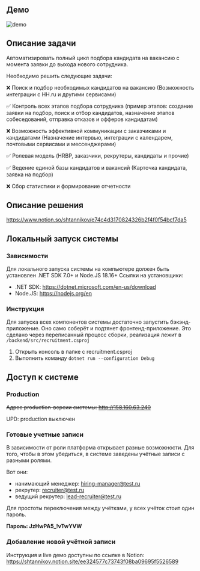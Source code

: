 ## Демо

![demo](https://github.com/shtannikov/recruitment/assets/31800676/d6f98f8f-fe1f-4db2-bef1-75fb4cf39df9)

## Описание задачи

Автоматизировать полный цикл подбора кандидата на вакансию с момента заявки до выхода нового сотрудника.

Необходимо решить следующие задачи:

❌ Поиск и подбор необходимых кандидатов на вакансию (Возможность интеграции с HH.ru и другими сервисами)

✅ Контроль всех этапов подбора сотрудника (пример этапов: создание заявки на подбор, поиск и отбор кандидатов, назначение этапов  собеседований, отправка отказов и офферов кандидатам)

❌ Возможность эффективной коммуникации с заказчиками и кандидатами (Назначение интервью, интеграции с календарем, почтовыми сервисами и мессенджерами)

✅ Ролевая модель (HRBP, заказчики, рекрутеры, кандидаты и прочие)

✅ Ведение единой базы кандидатов и вакансий (Карточка кандидата, заявка на подбор)

❌ Сбор статистики и формирование отчетности

## Описание решения

https://www.notion.so/shtannikov/e74c4d3170824326b2f4f0f54bcf7da5

## Локальный запуск системы

### Зависимости

Для локального запуска системы на компьютере должен быть установлен .NET SDK 7.0+ и Node.JS 18.16+
Ссылки на установщики:
- .NET SDK: https://dotnet.microsoft.com/en-us/download
- Node.JS: https://nodejs.org/en

### Инструкция

Для запуска всех компонентов системы достаточно запустить бэкэнд-приложение. Оно само соберёт и подтянет фронтенд-приложение. Это сделано через переписанный процесс сборки, реализация лежит в `/backend/src/recruitment.csproj`

1. Открыть консоль в папке с recruitment.csproj
2. Выполнить команду `dotnet run --configuration Debug`

## Доступ к системе

### Production

~~Адрес production-версии системы: http://158.160.63.240~~ 

UPD: production выключен

### Готовые учетные записи

В зависимости от роли платформа открывает разные возможности. Для того, чтобы в этом убедиться, в системе заведены учётные записи с разными ролями.

Вот они:

- нанимающий менеджер: hiring-manager@test.ru
- рекрутер: recruiter@test.ru
- ведущий рекрутер: lead-recruiter@test.ru

Для простоты переключения между учётками, у всех учёток стоит один пароль.

<b>Пароль: JzHwPA5_!vTwYVW</b>

### Добавление новой учётной записи

Инструкция и live демо доступны по ссылке в Notion: https://shtannikov.notion.site/ee324577c73743f08ba09695f5526589
